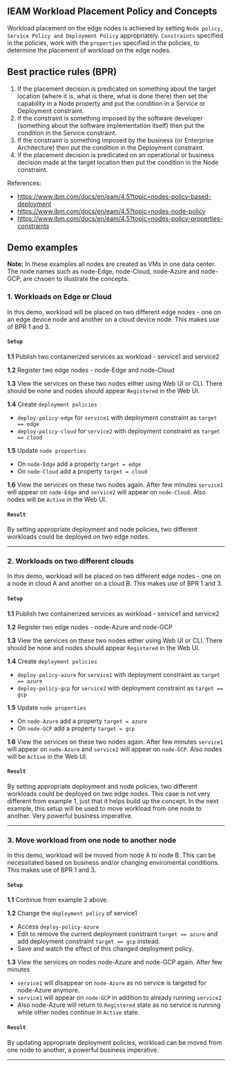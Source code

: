 ## IEAM Workload Placement Policy and Concepts

Workload placement on the edge nodes is achieved by setting `Node policy, Service Policy and Deployment Policy` appropriately. 
`Constraints` specified in the policies, work with the `properties` specified in the policies, to determine the placement of workload on the edge nodes.

## Best practice rules (BPR)

1. If the placement decision is predicated on something about the target location (where it is, what is there, what is done there) then set the capability in a Node property and put the condition in a Service or Deployment constraint.
2. If the constraint is something imposed by the software developer (something about the software implementation itself) then put the condition in the Service constraint.
3. If the constraint is something imposed by the business (or Enterprise Architecture) then put the condition in the Deployment constraint.
4. If the placement decision is predicated on an operational or business decision made at the target location then put the condition in the Node constraint.

References: 
- https://www.ibm.com/docs/en/eam/4.5?topic=nodes-policy-based-deployment
- https://www.ibm.com/docs/en/eam/4.5?topic=nodes-node-policy
- https://www.ibm.com/docs/en/eam/4.5?topic=nodes-policy-properties-constraints

## Demo examples
**Note:** In these examples all nodes are created as VMs in one data center. The node names such as node-Edge, node-Cloud, node-Azure and node-GCP, are chsoen to illustrate the concepts.  

### 1. Workloads on Edge or Cloud 
In this demo, workload will be placed on two different edge nodes - one on an edge device node and another on a cloud device node. This makes use of BPR 1 and 3. 

#### `Setup`

**1.1** Publish two containerized services as workload - service1 and service2

**1.2** Register two edge nodes - node-Edge and node-Cloud

**1.3** View the services on these two nodes either using Web UI or CLI. There should be none and nodes should appear `Registered` in the Web UI. 

**1.4** Create `deployment policies`
  - `deploy-policy-edge` for `service1` with deployment constraint as `target == edge`
  - `deploy-policy-cloud` for `service2` with deployment constraint as `target == cloud`

**1.5** Update `node properties`
  - On `node-Edge` add a property `target = edge`
  - On `node-Cloud` add a property `target = cloud`

**1.6** View the services on these two nodes again. After few minutes `service1` will appear on `node-Edge` and `service2` will appear on `node-Cloud`. Also  nodes will be `Active` in the Web UI. 

#### `Result`
By setting appropriate deployment and node policies, two different workloads could be deployed on two edge nodes. 

--------

### 2. Workloads on two different clouds 
In this demo, workload will be placed on two different edge nodes - one on a node in cloud A and another on a cloud B. This makes use of BPR 1 and 3. 

#### `Setup`

**1.1** Publish two containerized services as workload - service1 and service2

**1.2** Register two edge nodes - node-Azure and node-GCP

**1.3** View the services on these two nodes either using Web UI or CLI. There should be none and nodes should appear `Registered` in the Web UI. 

**1.4** Create `deployment policies`
  - `deploy-policy-azure` for `service1` with deployment constraint as `target == azure`
  - `deploy-policy-gcp` for `service2` with deployment constraint as `target == gcp`

**1.5** Update `node properties`
  - On `node-Azure` add a property `target = azure`
  - On `node-GCP` add a property `target = gcp`

**1.6** View the services on these two nodes again. After few minutes `service1` will appear on `node-Azure` and `service2` will appear on `node-GCP`. Also  nodes will be `Active` in the Web UI. 

#### `Result`
By setting appropriate deployment and node policies, two different workloads could be deployed on two edge nodes. This case is not very different from example 1, just that it helps build up the concept. In the next example, this setup will be used to move workload from one node to another. Very powerful business imperative.

--------

### 3. Move workload from one node to another node 
In this demo, workload will be moved from node A to node B. This can be necessitated based on business and/or changing enviromental conditions. This makes use of BPR 1 and 3. 

#### `Setup`
**1.1** Continue from example 2 above. 

**1.2** Change the `deployment policy` of service1 
  - Access `deploy-policy-azure`
  - Edit to remove the current deployment constraint `target == azure` and add deployment constraint `target == gcp` instead.
  - Save and watch the effect of this changed deployment policy.

**1.3** View the services on nodes node-Azure and node-GCP again. After few minutes 
  - `service1` will disappear on `node-Azure` as no service is targeted for node-Azure anymore.
  - `service1` will appear on `node-GCP` in addition to already running `service2` 
  - Also node-Azure will return to `Registered` state as no service is running while other nodes continue in `Active` state. 

#### `Result`
By updating appropriate deployment policies, workload can be moved from one node to another, a powerful business imperative.

--------
